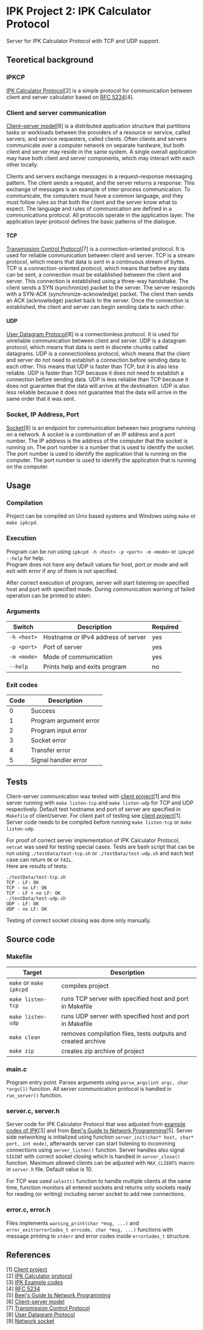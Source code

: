 # IPK Project 2: IPK Calculator Protocol

Server for IPK Calculator Protocol with TCP and UDP support.

## Teoretical background

### IPKCP

[IPK Calculator Protocol][2]\[2] is a simple protocol for communication between client and server calculator based on [RFC 5234][4]\[4].

### Client and server communication

[Client–server model][6]\[6] is a distributed application structure that partitions tasks or workloads between the providers of a resource or service, called servers, and service requesters, called clients. Often clients and servers communicate over a computer network on separate hardware, but both client and server may reside in the same system. A single overall application may have both client and server components, which may interact with each other locally.

Clients and servers exchange messages in a request–response messaging pattern. The client sends a request, and the server returns a response. This exchange of messages is an example of inter-process communication. To communicate, the computers must have a common language, and they must follow rules so that both the client and the server know what to expect. The language and rules of communication are defined in a communications protocol. All protocols operate in the application layer. The application layer protocol defines the basic patterns of the dialogue.

#### TCP

[Transmission Control Protocol][7]\[7] is a connection-oriented protocol. It is used for reliable communication between client and server. TCP is a stream protocol, which means that data is sent in a continuous stream of bytes. TCP is a connection-oriented protocol, which means that before any data can be sent, a connection must be established between the client and server. This connection is established using a three-way handshake. The client sends a SYN (synchronize) packet to the server. The server responds with a SYN-ACK (synchronize-acknowledge) packet. The client then sends an ACK (acknowledge) packet back to the server. Once the connection is established, the client and server can begin sending data to each other.

#### UDP

[User Datagram Protocol][8]\[8] is a connectionless protocol. It is used for unreliable communication between client and server. UDP is a datagram protocol, which means that data is sent in discrete chunks called datagrams. UDP is a connectionless protocol, which means that the client and server do not need to establish a connection before sending data to each other. This means that UDP is faster than TCP, but it is also less reliable. UDP is faster than TCP because it does not need to establish a connection before sending data. UDP is less reliable than TCP because it does not guarantee that the data will arrive at the destination. UDP is also less reliable because it does not guarantee that the data will arrive in the same order that it was sent.

### Socket, IP Address, Port

[Socket][9]\[9] is an endpoint for communication between two programs running on a network. A socket is a combination of an IP address and a port number. The IP address is the address of the computer that the socket is running on. The port number is a number that is used to identify the socket. The port number is used to identify the application that is running on the computer. The port number is used to identify the application that is running on the computer.

## Usage

### Compilation

Project can be compiled on Unix based systems and Windows using `make` or `make ipkcpd`.

### Execution

Program can be run using `ipkcpd -h <host> -p <port> -m <mode>` or `ipkcpd --help` for help.  
Program does not have any default values for host, port or mode and will exit with error if any of them is not specified.

After correct execution of program, server will start listening on specified host and port with specified mode.
During communication warning of failed operation can be printed to stderr.

### Arguments

| Switch      | Description                        | Required |
| ----------- | ---------------------------------- | -------- |
| `-h <host>` | Hostname or IPv4 address of server | yes      |
| `-p <port>` | Port of server                     | yes      |
| `-m <mode>` | Mode of communication              | yes      |
| `--help`    | Prints help and exits program      | no       |

### Exit codes

| Code | Description            |
| ---- | ---------------------- |
| 0    | Success                |
| 1    | Program argument error |
| 2    | Program input error    |
| 3    | Socket error           |
| 4    | Transfer error         |
| 5    | Signal handler error   |

## Tests

Client-server communication was tested with [client project][1]\[1] and this server running with `make listen-tcp` and `make listen-udp` for TCP and UDP respectively.
Default test hostname and port of server are specified in `Makefile` of client/server. For client part of testing see [client project][1]\[1].
Server code needs to be compiled before running `make listen-tcp` or `make listen-udp`.

For proof of correct server implementation of IPK Calculator Protocol, `netcat` was used for testing special cases.
Tests are bash script that can be run using `./testData/test-tcp.sh` or `./testData/test-udp.sh` and each test case can return `OK` or `FAIL`.  
Here are results of tests:

```
./testData/test-tcp.sh
TCP - LF: OK
TCP - no LF: OK
TCP - LF + no LF: OK
./testData/test-udp.sh
UDP - LF: OK
UDP - no LF: OK
```

Testing of correct socket closing was done only manually.

## Source code

### Makefile

| Target                  | Description                                                  |
| ----------------------- | ------------------------------------------------------------ |
| `make` or `make ipkcpd` | compiles project                                             |
| `make listen-tcp`       | runs TCP server with specified host and port in Makefile     |
| `make listen-udp`       | runs UDP server with specified host and port in Makefile     |
| `make clean`            | removes compilation files, tests outputs and created archive |
| `make zip`              | creates zip archive of project                               |

### main.c

Program entry point. Parses arguments using `parse_args(int argc, char *argv[])` function.
All server communication protocol is handled in `run_server()` function.

### server.c, server.h

Server code for IPK Calculator Protocol that was adjusted from [example codes of IPK][3]\[3] and from [Beej's Guide to Network Programming][5]\[5].
Server side networking is initialized using function `server_init(char* host, char* port, int mode)`, afterwards server can start listening to incomming connections using `server_listen()` function. Server handles also signal `SIGINT` with correct socket closing which is handled in `server_close()` function.
Maximum allowed clients can be adjusted with `MAX_CLIENTS` macro in `server.h` file. Default value is 10.

For TCP was used `select()` function to handle multiple clients at the same time, function monitors all entered sockets and returns only sockets ready for reading (or writing) including server socket to add new connections.

### error.c, error.h

Files implements `warning_print(char *msg, ...)` and `error_exit(errorCodes_t errcode, char *msg, ...)` functions with message printing to `stderr` and error codes inside `errorCodes_t` structure.

## References

\[1] [Client project](https://git.fit.vutbr.cz/xgerge01/ipk/src/branch/master/client)  
\[2] [IPK Calculator protocol](https://git.fit.vutbr.cz/NESFIT/IPK-Projekty/src/branch/master/Project%201/Protocol.md)  
\[3] [IPK Example codes](https://git.fit.vutbr.cz/NESFIT/IPK-Projekty/src/branch/master/Stubs/cpp)  
\[4] [RFC 5234](https://www.rfc-editor.org/info/std68)  
\[5] [Beej's Guide to Network Programming](https://beej.us/guide/bgnet/html/)  
\[6] [Client-server model](https://en.wikipedia.org/wiki/Client%E2%80%93server_model)  
\[7] [Transmission Control Protocol](https://en.wikipedia.org/wiki/Transmission_Control_Protocol)  
\[8] [User Datagram Protocol](https://en.wikipedia.org/wiki/User_Datagram_Protocol)  
\[9] [Network socket](https://en.wikipedia.org/wiki/Network_socket)  

<!-- References -->

[1]: https://git.fit.vutbr.cz/xgerge01/ipk/src/branch/master/client "Client project"
[2]: https://git.fit.vutbr.cz/NESFIT/IPK-Projekty/src/branch/master/Project%201/Protocol.md "IPK Calculator protocol"
[3]: https://git.fit.vutbr.cz/NESFIT/IPK-Projekty/src/branch/master/Stubs/cpp "IPK Example codes"
[4]: https://www.rfc-editor.org/info/std68 "RFC 5234"
[5]: https://beej.us/guide/bgnet/html/ "Beej's Guide to Network Programming"
[6]: https://en.wikipedia.org/wiki/Client%E2%80%93server_model "Client-server model"
[7]: https://en.wikipedia.org/wiki/Transmission_Control_Protocol "Transmission Control Protocol"
[8]: https://en.wikipedia.org/wiki/User_Datagram_Protocol "User Datagram Protocol"
[9]: https://en.wikipedia.org/wiki/Network_socket "Network socket"
